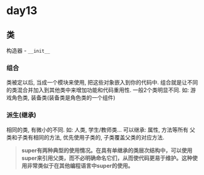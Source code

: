 # day13

## 类

构造器 - `__init__`

### 组合

类被定以后, 当成一个模块来使用, 把这些对象嵌入到你的代码中.
组合就是让不同的类混合并加入到其他类中来增加功能和代码重用性.
一般2个类明显不同.
如: 游戏角色类, 装备类(装备类是角色类的一个组件)

### 派生(继承)

相同的类, 有微小的不同. 如: 人类, 学生/教师类...
可以继承: 属性, 方法等所有
父类和子类有相同的方法, 优先使用子类的, 子类覆盖父类的对应方法.

> **super有两种典型的使用情况。在具有单继承的类层次结构中，可以使用super来引用父类，而不必明确命名它们，从而使代码更易于维护。这种使用非常类似于在其他编程语言中super的使用。**




